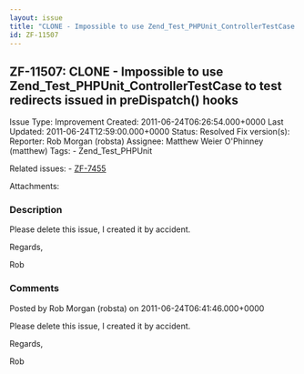 ```yaml
---
layout: issue
title: "CLONE - Impossible to use Zend_Test_PHPUnit_ControllerTestCase to test redirects issued in preDispatch() hooks"
id: ZF-11507
---
```


ZF-11507: CLONE - Impossible to use Zend\_Test\_PHPUnit\_ControllerTestCase to test redirects issued in preDispatch() hooks
---------------------------------------------------------------------------------------------------------------------------

 Issue Type: Improvement Created: 2011-06-24T06:26:54.000+0000 Last Updated: 2011-06-24T12:59:00.000+0000 Status: Resolved Fix version(s): 
 Reporter:  Rob Morgan (robsta)  Assignee:  Matthew Weier O'Phinney (matthew)  Tags: - Zend\_Test\_PHPUnit
 
 Related issues: - [ZF-7455](/issues/browse/ZF-7455)
 
 Attachments: 
### Description

Please delete this issue, I created it by accident.

Regards,

Rob

 

 

### Comments

Posted by Rob Morgan (robsta) on 2011-06-24T06:41:46.000+0000

Please delete this issue, I created it by accident.

Regards,

Rob

 

 